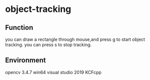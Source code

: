# object-tracking
## Function
you can draw a rectangle through mouse,and press g to start object tracking.
you can press s to stop tracking.
## Environment
opencv 3.4.7 win64
visual studio 2019
KCFcpp
